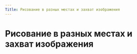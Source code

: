 ```yaml
---
Title: Рисование в разных местах и захват изображения
---
```



Рисование в разных местах и захват изображения
==============================================

<!-- TOC -->
